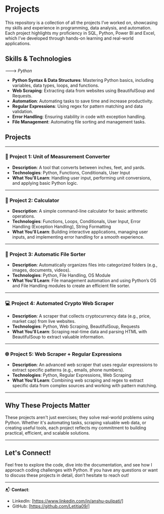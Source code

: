 # Projects
This repository is a collection of all the projects I’ve worked on, showcasing my skills and experience in programming, data analysis, and automation. Each project highlights my proficiency in SQL, Python, Power BI and Excel, which I’ve developed through hands-on learning and real-world applications.

## Skills & Technologies
---> *_Python_*
- **Python Syntax & Data Structures**: Mastering Python basics, including variables, data types, loops, and functions.
- **Web Scraping**: Extracting data from websites using BeautifulSoup and Requests.
- **Automation**: Automating tasks to save time and increase productivity.
- **Regular Expressions**: Using regex for pattern matching and data validation.
- **Error Handling**: Ensuring stability in code with exception handling.
- **File Management**: Automating file sorting and management tasks.

## Projects
---
### 📏 **Project 1: Unit of Measurement Converter**
- **Description**: A tool that converts between inches, feet, and yards.
- **Technologies**: Python, Functions, Conditionals, User Input
- **What You’ll Learn**: Handling user input, performing unit conversions, and applying basic Python logic.
  
---

### 🧮 **Project 2: Calculator**
- **Description**: A simple command-line calculator for basic arithmetic operations.
- **Technologies**: Functions, Loops, Conditionals, User Input, Error Handling (Exception Handling), String Formatting
- **What You’ll Learn**: Building interactive applications, managing user inputs, and implementing error handling for a smooth experience.

---

### 📂 **Project 3: Automatic File Sorter**
- **Description**: Automatically organizes files into categorized folders (e.g., images, documents, videos).
- **Technologies**: Python, File Handling, OS Module
- **What You’ll Learn**: File management automation and using Python’s OS and File Handling modules to create an efficient file sorter.

---

### 💻 **Project 4: Automated Crypto Web Scraper**
- **Description**: A scraper that collects cryptocurrency data (e.g., price, market cap) from live websites.
- **Technologies**: Python, Web Scraping, BeautifulSoup, Requests
- **What You’ll Learn**: Scraping real-time data and parsing HTML with BeautifulSoup to extract valuable information.

---

### 🌐 **Project 5: Web Scraper + Regular Expressions**
- **Description**: An advanced web scraper that uses regular expressions to extract specific patterns (e.g., emails, phone numbers).
- **Technologies**: Python, Regular Expressions, Web Scraping
- **What You’ll Learn**: Combining web scraping and regex to extract specific data from complex sources and working with pattern matching.

---

## Why These Projects Matter

These projects aren't just exercises; they solve real-world problems using Python. Whether it's automating tasks, scraping valuable web data, or creating useful tools, each project reflects my commitment to building practical, efficient, and scalable solutions.

---

## Let's Connect!

Feel free to explore the code, dive into the documentation, and see how I approach coding challenges with Python. If you have any questions or want to discuss these projects in detail, don’t hesitate to reach out!

---

📬 **Contact**:  
- LinkedIn: [https://www.linkedin.com/in/anshu-pulipati/]  
- GitHub: [https://github.com/Letitia09/]  
